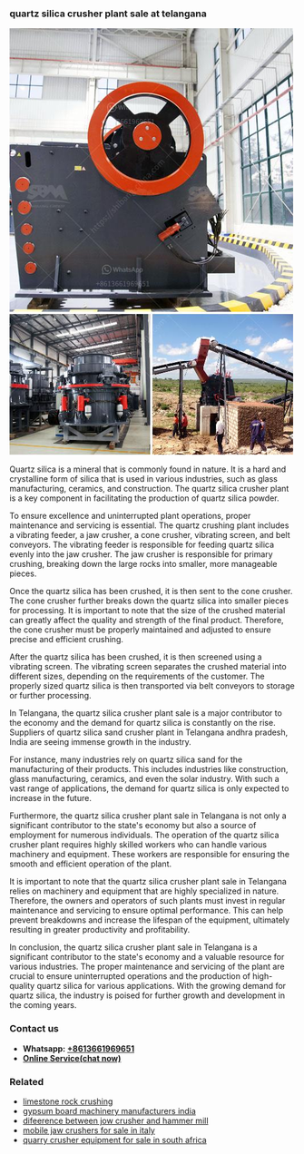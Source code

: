 <h3>quartz silica crusher plant sale at telangana</h3><img src='1702950373.jpg' alt=''><p>Quartz silica is a mineral that is commonly found in nature. It is a hard and crystalline form of silica that is used in various industries, such as glass manufacturing, ceramics, and construction. The quartz silica crusher plant is a key component in facilitating the production of quartz silica powder.</p><p>To ensure excellence and uninterrupted plant operations, proper maintenance and servicing is essential. The quartz crushing plant includes a vibrating feeder, a jaw crusher, a cone crusher, vibrating screen, and belt conveyors. The vibrating feeder is responsible for feeding quartz silica evenly into the jaw crusher. The jaw crusher is responsible for primary crushing, breaking down the large rocks into smaller, more manageable pieces.</p><p>Once the quartz silica has been crushed, it is then sent to the cone crusher. The cone crusher further breaks down the quartz silica into smaller pieces for processing. It is important to note that the size of the crushed material can greatly affect the quality and strength of the final product. Therefore, the cone crusher must be properly maintained and adjusted to ensure precise and efficient crushing.</p><p>After the quartz silica has been crushed, it is then screened using a vibrating screen. The vibrating screen separates the crushed material into different sizes, depending on the requirements of the customer. The properly sized quartz silica is then transported via belt conveyors to storage or further processing.</p><p>In Telangana, the quartz silica crusher plant sale is a major contributor to the economy and the demand for quartz silica is constantly on the rise. Suppliers of quartz silica sand crusher plant in Telangana andhra pradesh, India are seeing immense growth in the industry.</p><p>For instance, many industries rely on quartz silica sand for the manufacturing of their products. This includes industries like construction, glass manufacturing, ceramics, and even the solar industry. With such a vast range of applications, the demand for quartz silica is only expected to increase in the future.</p><p>Furthermore, the quartz silica crusher plant sale in Telangana is not only a significant contributor to the state's economy but also a source of employment for numerous individuals. The operation of the quartz silica crusher plant requires highly skilled workers who can handle various machinery and equipment. These workers are responsible for ensuring the smooth and efficient operation of the plant.</p><p>It is important to note that the quartz silica crusher plant sale in Telangana relies on machinery and equipment that are highly specialized in nature. Therefore, the owners and operators of such plants must invest in regular maintenance and servicing to ensure optimal performance. This can help prevent breakdowns and increase the lifespan of the equipment, ultimately resulting in greater productivity and profitability.</p><p>In conclusion, the quartz silica crusher plant sale in Telangana is a significant contributor to the state's economy and a valuable resource for various industries. The proper maintenance and servicing of the plant are crucial to ensure uninterrupted operations and the production of high-quality quartz silica for various applications. With the growing demand for quartz silica, the industry is poised for further growth and development in the coming years.</p><h3>Contact us</h3><ul><li><strong>Whatsapp:&nbsp;<a href="https://wa.me/8613661969651">+8613661969651</a></strong></li><li><a href="https://swt.shibang-china.com/?git&amp;zhl&amp;quartz silica crusher plant sale at telangana"><strong>Online Service(chat now)</strong></a></li></ul><h3>Related</h3><ul><li><a href='limestone rock crushing.md'>limestone rock crushing</a></li><li><a href='gypsum board machinery manufacturers india.md'>gypsum board machinery manufacturers india</a></li><li><a href='difeerence between jow crusher and hammer mill.md'>difeerence between jow crusher and hammer mill</a></li><li><a href='mobile jaw crushers for sale in italy.md'>mobile jaw crushers for sale in italy</a></li><li><a href='quarry crusher equipment for sale in south africa.md'>quarry crusher equipment for sale in south africa</a></li></ul>